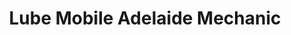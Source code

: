 ---
title: "Lube Mobile Adelaide Mechanic"
url: /thebarton/lube-mobile-adelaide-mechanic/
shop: car repair
---